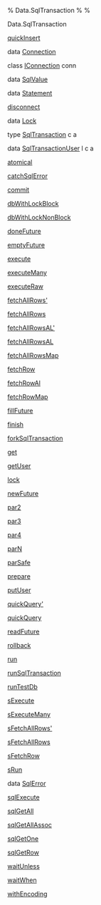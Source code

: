 % Data.SqlTransaction
% 
% 

Data.SqlTransaction

[quickInsert](Data-SqlTransaction.html#v:quickInsert)

data [Connection](Data-SqlTransaction.html#t:Connection)

class [IConnection](Data-SqlTransaction.html#t:IConnection) conn

data [SqlValue](Data-SqlTransaction.html#t:SqlValue)

data [Statement](Data-SqlTransaction.html#t:Statement)

[disconnect](Data-SqlTransaction.html#v:disconnect)

data [Lock](Data-SqlTransaction.html#t:Lock)

type [SqlTransaction](Data-SqlTransaction.html#t:SqlTransaction) c a

data [SqlTransactionUser](Data-SqlTransaction.html#t:SqlTransactionUser)
l c a

[atomical](Data-SqlTransaction.html#v:atomical)

[catchSqlError](Data-SqlTransaction.html#v:catchSqlError)

[commit](Data-SqlTransaction.html#v:commit)

[dbWithLockBlock](Data-SqlTransaction.html#v:dbWithLockBlock)

[dbWithLockNonBlock](Data-SqlTransaction.html#v:dbWithLockNonBlock)

[doneFuture](Data-SqlTransaction.html#v:doneFuture)

[emptyFuture](Data-SqlTransaction.html#v:emptyFuture)

[execute](Data-SqlTransaction.html#v:execute)

[executeMany](Data-SqlTransaction.html#v:executeMany)

[executeRaw](Data-SqlTransaction.html#v:executeRaw)

[fetchAllRows'](Data-SqlTransaction.html#v:fetchAllRows-39-)

[fetchAllRows](Data-SqlTransaction.html#v:fetchAllRows)

[fetchAllRowsAL'](Data-SqlTransaction.html#v:fetchAllRowsAL-39-)

[fetchAllRowsAL](Data-SqlTransaction.html#v:fetchAllRowsAL)

[fetchAllRowsMap](Data-SqlTransaction.html#v:fetchAllRowsMap)

[fetchRow](Data-SqlTransaction.html#v:fetchRow)

[fetchRowAl](Data-SqlTransaction.html#v:fetchRowAl)

[fetchRowMap](Data-SqlTransaction.html#v:fetchRowMap)

[fillFuture](Data-SqlTransaction.html#v:fillFuture)

[finish](Data-SqlTransaction.html#v:finish)

[forkSqlTransaction](Data-SqlTransaction.html#v:forkSqlTransaction)

[get](Data-SqlTransaction.html#v:get)

[getUser](Data-SqlTransaction.html#v:getUser)

[lock](Data-SqlTransaction.html#v:lock)

[newFuture](Data-SqlTransaction.html#v:newFuture)

[par2](Data-SqlTransaction.html#v:par2)

[par3](Data-SqlTransaction.html#v:par3)

[par4](Data-SqlTransaction.html#v:par4)

[parN](Data-SqlTransaction.html#v:parN)

[parSafe](Data-SqlTransaction.html#v:parSafe)

[prepare](Data-SqlTransaction.html#v:prepare)

[putUser](Data-SqlTransaction.html#v:putUser)

[quickQuery'](Data-SqlTransaction.html#v:quickQuery-39-)

[quickQuery](Data-SqlTransaction.html#v:quickQuery)

[readFuture](Data-SqlTransaction.html#v:readFuture)

[rollback](Data-SqlTransaction.html#v:rollback)

[run](Data-SqlTransaction.html#v:run)

[runSqlTransaction](Data-SqlTransaction.html#v:runSqlTransaction)

[runTestDb](Data-SqlTransaction.html#v:runTestDb)

[sExecute](Data-SqlTransaction.html#v:sExecute)

[sExecuteMany](Data-SqlTransaction.html#v:sExecuteMany)

[sFetchAllRows'](Data-SqlTransaction.html#v:sFetchAllRows-39-)

[sFetchAllRows](Data-SqlTransaction.html#v:sFetchAllRows)

[sFetchRow](Data-SqlTransaction.html#v:sFetchRow)

[sRun](Data-SqlTransaction.html#v:sRun)

data [SqlError](Data-SqlTransaction.html#t:SqlError)

[sqlExecute](Data-SqlTransaction.html#v:sqlExecute)

[sqlGetAll](Data-SqlTransaction.html#v:sqlGetAll)

[sqlGetAllAssoc](Data-SqlTransaction.html#v:sqlGetAllAssoc)

[sqlGetOne](Data-SqlTransaction.html#v:sqlGetOne)

[sqlGetRow](Data-SqlTransaction.html#v:sqlGetRow)

[waitUnless](Data-SqlTransaction.html#v:waitUnless)

[waitWhen](Data-SqlTransaction.html#v:waitWhen)

[withEncoding](Data-SqlTransaction.html#v:withEncoding)
